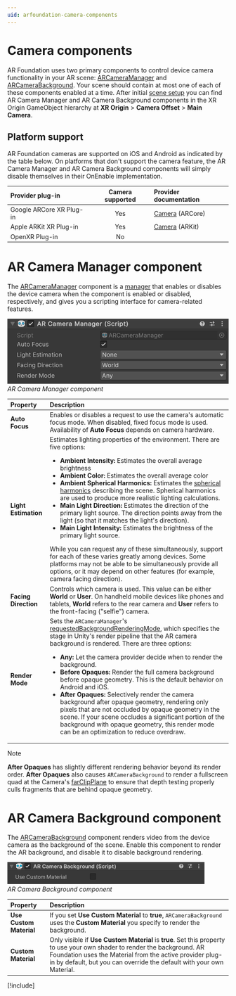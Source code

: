 ```yaml
---
uid: arfoundation-camera-components
---
```

# Camera components

AR Foundation uses two primary components to control device camera functionality in your AR scene: [ARCameraManager](xref:UnityEngine.XR.ARFoundation.ARCameraManager) and [ARCameraBackground](xref:UnityEngine.XR.ARFoundation.ARCameraBackground). Your scene should contain at most one of each of these components enabled at a time. After initial [scene setup](xref:arfoundation-scene-setup) you can find AR Camera Manager and AR Camera Background components in the XR Origin GameObject hierarchy at **XR Origin** > **Camera Offset** > **Main Camera**.

## Platform support

AR Foundation cameras are supported on iOS and Android as indicated by the table below. On platforms that don't support the camera feature, the AR Camera Manager and AR Camera Background components will simply disable themselves in their OnEnable implementation.

| Provider plug-in         | Camera supported | Provider documentation |
| :----------------------- | :--------------: | :--------------------- |
| Google ARCore XR Plug-in |        Yes       | [Camera](https://docs.unity3d.com/Packages/com.unity.xr.arcore@5.1/manual/arcore-camera.html) (ARCore) |
| Apple ARKit XR Plug-in   |        Yes       | [Camera](https://docs.unity3d.com/Packages/com.unity.xr.arkit@5.1/manual/arkit-camera.html) (ARKit) |
| OpenXR Plug-in           |        No        | |

# AR Camera Manager component

The [ARCameraManager](xref:UnityEngine.XR.ARFoundation.ARCameraManager) component is a [manager](xref:arfoundation-managers) that enables or disables the device camera when the component is enabled or disabled, respectively, and gives you a scripting interface for camera-related features.

![AR Camera Manager component](../../images/ar-camera-manager.png)<br/>*AR Camera Manager component*

| Property | Description |
| :------- | :---------- |
| **Auto Focus** | Enables or disables a request to use the camera's automatic focus mode. When disabled, fixed focus mode is used. Availability of **Auto Focus** depends on camera hardware. |
| **Light Estimation** | Estimates lighting properties of the environment. There are five options: <ul><li><strong>Ambient Intensity:</strong> Estimates the overall average brightness</li><li><strong>Ambient Color:</strong> Estimates the overall average color</li><li><strong>Ambient Spherical Harmonics:</strong> Estimates the [spherical harmonics](https://en.wikipedia.org/wiki/Spherical_harmonic_lighting) describing the scene. Spherical harmonics are used to produce more realistic lighting calculations.</li><li><strong>Main Light Direction:</strong> Estimates the direction of the primary light source. The direction points away from the light (so that it matches the light's direction).</li><li><strong>Main Light Intensity:</strong> Estimates the brightness of the primary light source.</li></ul>While you can request any of these simultaneously, support for each of these varies greatly among devices. Some platforms may not be able to be simultaneously provide all options, or it may depend on other features (for example, camera facing direction). |
| **Facing Direction** | Controls which camera is used. This value can be either **World** or **User**. On handheld mobile devices like phones and tablets, **World** refers to the rear camera and **User** refers to the front-facing ("selfie") camera. |
| **Render Mode** | Sets the `ARCameraManager`'s [requestedBackgroundRenderingMode](xref:UnityEngine.XR.ARFoundation.ARCameraManager.requestedBackgroundRenderingMode), which specifies the stage in Unity's render pipeline that the AR camera background is rendered. There are three options:<ul><li><strong>Any:</strong> Let the camera provider decide when to render the background.</li><li><strong>Before Opaques:</strong> Render the full camera background before opaque geometry. This is the default behavior on Android and iOS.</li><li><strong>After Opaques:</strong> Selectively render the camera background after opaque geometry, rendering only pixels that are not occluded by opaque geometry in the scene. If your scene occludes a significant portion of the background with opaque geometry, this render mode can be an optimization to reduce overdraw.</li></ul> |

> [!NOTE]
> <strong>After Opaques</strong> has slightly different rendering behavior beyond its render order. <strong>After Opaques</strong> also causes `ARCameraBackground` to render a fullscreen quad at the Camera's [farClipPlane](xref:UnityEngine.Camera.farClipPlane) to ensure that depth testing properly culls fragments that are behind opaque geometry.

# AR Camera Background component

The [ARCameraBackground](xref:UnityEngine.XR.ARFoundation.ARCameraBackground) component renders video from the device camera as the background of the scene. Enable this component to render the AR background, and disable it to disable background rendering.

![AR Camera Background component](../../images/ar-camera-background.png)<br/>*AR Camera Background component*

| Property | Description |
| :------- | :---------- |
| **Use Custom Material** | If you set **Use Custom Material** to **true**, `ARCameraBackground` uses the **Custom Material** you specify to render the background. |
| **Custom Material** | Only visible if **Use Custom Material** is **true**. Set this property to use your own shader to render the background. AR Foundation uses the Material from the active provider plug-in by default, but you can override the default with your own Material. |

[!include[](../../snippets/apple-arkit-trademark.md)]
